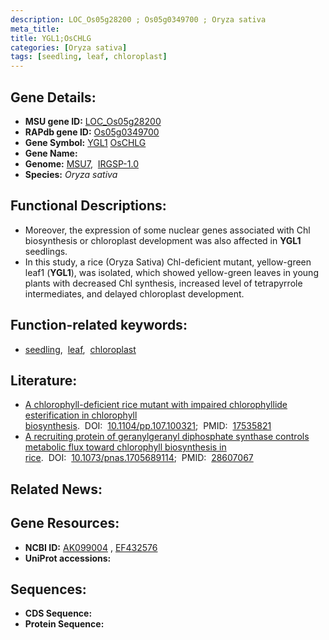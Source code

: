 ```yaml
---
description: LOC_Os05g28200 ; Os05g0349700 ; Oryza sativa
meta_title:
title: YGL1;OsCHLG
categories: [Oryza sativa]
tags: [seedling, leaf, chloroplast]
---
```


## Gene Details:
- **MSU gene ID:** [LOC_Os05g28200](http://rice.uga.edu/cgi-bin/ORF_infopage.cgi?orf=LOC_Os05g28200)  
- **RAPdb gene ID:** [Os05g0349700](https://rapdb.dna.affrc.go.jp/locus/?name=Os05g0349700)  
- **Gene Symbol:** <u>YGL1</u>&nbsp;<u>OsCHLG</u>
- **Gene Name:**
- **Genome:**  [MSU7](http://rice.uga.edu/),&nbsp;&nbsp;[IRGSP-1.0](https://rapdb.dna.affrc.go.jp/download/irgsp1.html)
- **Species:** *Oryza sativa*

## Functional Descriptions:
   - Moreover, the expression of some nuclear genes associated with Chl biosynthesis or chloroplast development was also affected in **YGL1** seedlings.
   - In this study, a rice (Oryza Sativa) Chl-deficient mutant, yellow-green leaf1 (**YGL1**), was isolated, which showed yellow-green leaves in young plants with decreased Chl synthesis, increased level of tetrapyrrole intermediates, and delayed chloroplast development.

## Function-related keywords:
   - [seedling](/tags/seedling/),&nbsp;&nbsp;[leaf](/tags/leaf/),&nbsp;&nbsp;[chloroplast](/tags/chloroplast/)

## Literature:
   - [A chlorophyll-deficient rice mutant with impaired chlorophyllide esterification in chlorophyll biosynthesis](https://www.doi.org/10.1104/pp.107.100321).&nbsp;&nbsp;DOI:&nbsp;&nbsp;[10.1104/pp.107.100321](https://www.doi.org/10.1104/pp.107.100321);&nbsp;&nbsp;PMID:&nbsp;&nbsp;[17535821](https://pubmed.ncbi.nlm.nih.gov/17535821/)
   - [A recruiting protein of geranylgeranyl diphosphate synthase controls metabolic flux toward chlorophyll biosynthesis in rice](https://www.doi.org/10.1073/pnas.1705689114).&nbsp;&nbsp;DOI:&nbsp;&nbsp;[10.1073/pnas.1705689114](https://www.doi.org/10.1073/pnas.1705689114);&nbsp;&nbsp;PMID:&nbsp;&nbsp;[28607067](https://pubmed.ncbi.nlm.nih.gov/28607067/)

## Related News:

## Gene Resources:
- **NCBI ID:**  [AK099004](http://www.ncbi.nlm.nih.gov/nuccore/AK099004)&nbsp;,&nbsp;[EF432576](http://www.ncbi.nlm.nih.gov/nuccore/EF432576)
- **UniProt accessions:** [](https://www.uniprot.org/uniprotkb//entry)

## Sequences:
- **CDS Sequence:**
- **Protein Sequence:**
